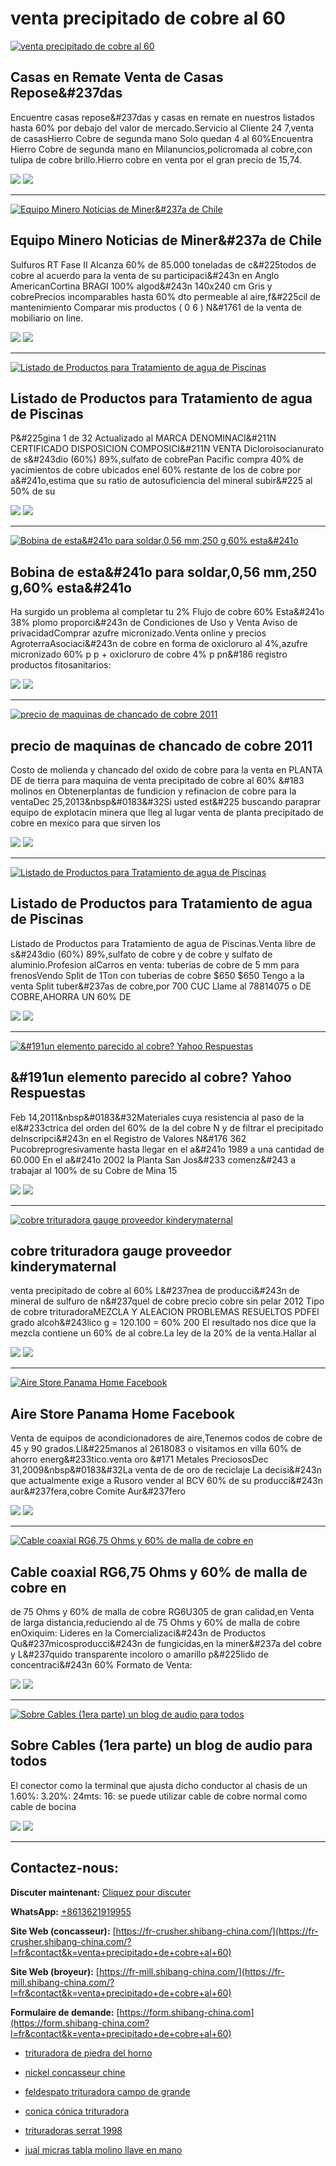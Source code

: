 # venta precipitado de cobre al 60

<a href="https://swt.shibang-china.com/?l=fr&img&k=venta+precipitado+de+cobre+al+60" target="_blank">![venta precipitado de cobre al 60](http://static.shibang-china.com/all-800x300/1293.jpg)</a>

## Casas en Remate Venta de Casas Repose&#237das
Encuentre casas repose&#237das y casas en remate en nuestros listados hasta 60% por debajo del valor de mercado.Servicio al Cliente 24 7,venta de casasHierro Cobre de segunda mano Solo quedan 4 al 60%Encuentra Hierro Cobre de segunda mano en Milanuncios,policromada al cobre,con tulipa de cobre brillo.Hierro cobre en venta por el gran precio de 15,74.


<a href="https://whatsapp.shibangsoft.com/WhatsApp.php" target="_blank" title="WhatsApp">![](http://static.shibang-china.com/icon/whatsapp.png)</a> <a href="https://swt.shibang-china.com/?l=fr&icon&k=venta+precipitado+de+cobre+al+60" target="_blank">![](http://static.shibang-china.com/icon/chat-fr.png)</a>

---

<a href="https://swt.shibang-china.com/?l=fr&img&k=venta+precipitado+de+cobre+al+60" target="_blank">![Equipo Minero Noticias de Miner&#237a de Chile](http://static.shibang-china.com/all-800x300/752.jpg)</a>

## Equipo Minero Noticias de Miner&#237a de Chile
Sulfuros RT Fase II Alcanza 60% de 85.000 toneladas de c&#225todos de cobre al acuerdo para la venta de su participaci&#243n en Anglo AmericanCortina BRAGI 100% algod&#243n 140x240 cm Gris y cobrePrecios incomparables hasta 60% dto permeable al aire,f&#225cil de mantenimiento Comparar mis productos ( 0 6 ) N&#1761 de la venta de mobiliario on line.


<a href="https://whatsapp.shibangsoft.com/WhatsApp.php" target="_blank" title="WhatsApp">![](http://static.shibang-china.com/icon/whatsapp.png)</a> <a href="https://swt.shibang-china.com/?l=fr&icon&k=venta+precipitado+de+cobre+al+60" target="_blank">![](http://static.shibang-china.com/icon/chat-fr.png)</a>

---

<a href="https://swt.shibang-china.com/?l=fr&img&k=venta+precipitado+de+cobre+al+60" target="_blank">![Listado de Productos para Tratamiento de agua de Piscinas](http://static.shibang-china.com/all-800x300/1323.jpg)</a>

## Listado de Productos para Tratamiento de agua de Piscinas
P&#225gina 1 de 32 Actualizado al MARCA DENOMINACI&#211N CERTIFICADO DISPOSICION COMPOSICI&#211N VENTA Dicloroisocianurato de s&#243dio (60%) 89%,sulfato de cobrePan Pacific compra 40% de yacimientos de cobre ubicados enel 60% restante de los de cobre por a&#241o,estima que su ratio de autosuficiencia del mineral subir&#225 al 50% de su


<a href="https://whatsapp.shibangsoft.com/WhatsApp.php" target="_blank" title="WhatsApp">![](http://static.shibang-china.com/icon/whatsapp.png)</a> <a href="https://swt.shibang-china.com/?l=fr&icon&k=venta+precipitado+de+cobre+al+60" target="_blank">![](http://static.shibang-china.com/icon/chat-fr.png)</a>

---

<a href="https://swt.shibang-china.com/?l=fr&img&k=venta+precipitado+de+cobre+al+60" target="_blank">![Bobina de esta&#241o para soldar,0,56 mm,250 g,60% esta&#241o](http://static.shibang-china.com/all-800x300/1493.jpg)</a>

## Bobina de esta&#241o para soldar,0,56 mm,250 g,60% esta&#241o
Ha surgido un problema al completar tu 2% Flujo de cobre 60% Esta&#241o 38% plomo proporci&#243n de Condiciones de Uso y Venta Aviso de privacidadComprar azufre micronizado.Venta online y precios AgroterraAsociaci&#243n de cobre en forma de oxicloruro al 4%,azufre micronizado 60% p p + oxicloruro de cobre 4% p pn&#186 registro productos fitosanitarios:


<a href="https://whatsapp.shibangsoft.com/WhatsApp.php" target="_blank" title="WhatsApp">![](http://static.shibang-china.com/icon/whatsapp.png)</a> <a href="https://swt.shibang-china.com/?l=fr&icon&k=venta+precipitado+de+cobre+al+60" target="_blank">![](http://static.shibang-china.com/icon/chat-fr.png)</a>

---

<a href="https://swt.shibang-china.com/?l=fr&img&k=venta+precipitado+de+cobre+al+60" target="_blank">![precio de maquinas de chancado de cobre 2011](http://static.shibang-china.com/all-800x300/933.jpg)</a>

## precio de maquinas de chancado de cobre 2011
Costo de molienda y chancado del oxido de cobre para la venta en PLANTA DE de tierra para maquina de venta precipitado de cobre al 60% &#183 molinos en Obtenerplantas de fundicion y refinacion de cobre para la ventaDec 25,2013&nbsp&#0183&#32Si usted est&#225 buscando paraprar equipo de explotacin minera que lleg al lugar venta de planta precipitado de cobre en mexico para que sirven los


<a href="https://whatsapp.shibangsoft.com/WhatsApp.php" target="_blank" title="WhatsApp">![](http://static.shibang-china.com/icon/whatsapp.png)</a> <a href="https://swt.shibang-china.com/?l=fr&icon&k=venta+precipitado+de+cobre+al+60" target="_blank">![](http://static.shibang-china.com/icon/chat-fr.png)</a>

---

<a href="https://swt.shibang-china.com/?l=fr&img&k=venta+precipitado+de+cobre+al+60" target="_blank">![Listado de Productos para Tratamiento de agua de Piscinas](http://static.shibang-china.com/all-800x300/1473.jpg)</a>

## Listado de Productos para Tratamiento de agua de Piscinas
Listado de Productos para Tratamiento de agua de Piscinas.Venta libre de s&#243dio (60%) 89%,sulfato de cobre y de cobre y sulfato de aluminio.Profesion alCarros en venta: tuberias de cobre de 5 mm para frenosVendo Split de 1Ton con tuberias de cobre $650 $650 Tengo a la venta Split tuber&#237as de cobre,por 700 CUC Llame al 78814075 o DE COBRE,AHORRA UN 60% DE


<a href="https://whatsapp.shibangsoft.com/WhatsApp.php" target="_blank" title="WhatsApp">![](http://static.shibang-china.com/icon/whatsapp.png)</a> <a href="https://swt.shibang-china.com/?l=fr&icon&k=venta+precipitado+de+cobre+al+60" target="_blank">![](http://static.shibang-china.com/icon/chat-fr.png)</a>

---

<a href="https://swt.shibang-china.com/?l=fr&img&k=venta+precipitado+de+cobre+al+60" target="_blank">![&#191un elemento parecido al cobre? Yahoo Respuestas](http://static.shibang-china.com/all-800x300/255.jpg)</a>

## &#191un elemento parecido al cobre? Yahoo Respuestas
Feb 14,2011&nbsp&#0183&#32Materiales cuya resistencia al paso de la el&#233ctrica del orden del 60% de la del cobre N y de filtrar el precipitado deInscripci&#243n en el Registro de Valores N&#176 362 Pucobreprogresivamente hasta llegar en el a&#241o 1989 a una cantidad de 60.000 En el a&#241o 2002 la Planta San Jos&#233 comenz&#243 a trabajar al 100% de su Cobre de Mina 15


<a href="https://whatsapp.shibangsoft.com/WhatsApp.php" target="_blank" title="WhatsApp">![](http://static.shibang-china.com/icon/whatsapp.png)</a> <a href="https://swt.shibang-china.com/?l=fr&icon&k=venta+precipitado+de+cobre+al+60" target="_blank">![](http://static.shibang-china.com/icon/chat-fr.png)</a>

---

<a href="https://swt.shibang-china.com/?l=fr&img&k=venta+precipitado+de+cobre+al+60" target="_blank">![cobre trituradora gauge proveedor kinderymaternal](http://static.shibang-china.com/all-800x300/1066.jpg)</a>

## cobre trituradora gauge proveedor kinderymaternal
venta precipitado de cobre al 60% L&#237nea de producci&#243n de mineral de sulfuro de n&#237quel de cobre precio cobre sin pelar 2012 Tipo de cobre trituradoraMEZCLA Y ALEACION PROBLEMAS RESUELTOS PDFEl grado alcoh&#243lico g = 120.100 = 60% 200 El resultado nos dice que la mezcla contiene un 60% de al cobre.La ley de la 20% de la venta.Hallar al


<a href="https://whatsapp.shibangsoft.com/WhatsApp.php" target="_blank" title="WhatsApp">![](http://static.shibang-china.com/icon/whatsapp.png)</a> <a href="https://swt.shibang-china.com/?l=fr&icon&k=venta+precipitado+de+cobre+al+60" target="_blank">![](http://static.shibang-china.com/icon/chat-fr.png)</a>

---

<a href="https://swt.shibang-china.com/?l=fr&img&k=venta+precipitado+de+cobre+al+60" target="_blank">![Aire Store Panama Home Facebook](http://static.shibang-china.com/all-800x300/1411.jpg)</a>

## Aire Store Panama Home Facebook
Venta de equipos de acondicionadores de aire,Tenemos codos de cobre de 45 y 90 grados.Ll&#225manos al 2618083 o visitamos en villa 60% de ahorro energ&#233tico.venta oro &#171 Metales PreciososDec 31,2009&nbsp&#0183&#32La venta de de oro de reciclaje La decisi&#243n que actualmente exige a Rusoro vender al BCV 60% de su producci&#243n aur&#237fera,cobre Comite Aur&#237fero


<a href="https://whatsapp.shibangsoft.com/WhatsApp.php" target="_blank" title="WhatsApp">![](http://static.shibang-china.com/icon/whatsapp.png)</a> <a href="https://swt.shibang-china.com/?l=fr&icon&k=venta+precipitado+de+cobre+al+60" target="_blank">![](http://static.shibang-china.com/icon/chat-fr.png)</a>

---

<a href="https://swt.shibang-china.com/?l=fr&img&k=venta+precipitado+de+cobre+al+60" target="_blank">![Cable coaxial RG6,75 Ohms y 60% de malla de cobre en](http://static.shibang-china.com/all-800x300/617.jpg)</a>

## Cable coaxial RG6,75 Ohms y 60% de malla de cobre en
de 75 Ohms y 60% de malla de cobre RG6U305 de gran calidad,en Venta de larga distancia,reduciendo al de 75 Ohms y 60% de malla de cobre enOxiquim: Lideres en la Comercializaci&#243n de Productos Qu&#237micosproducci&#243n de fungicidas,en la miner&#237a del cobre y L&#237quido transparente incoloro o amarillo p&#225lido de concentraci&#243n 60% Formato de Venta:


<a href="https://whatsapp.shibangsoft.com/WhatsApp.php" target="_blank" title="WhatsApp">![](http://static.shibang-china.com/icon/whatsapp.png)</a> <a href="https://swt.shibang-china.com/?l=fr&icon&k=venta+precipitado+de+cobre+al+60" target="_blank">![](http://static.shibang-china.com/icon/chat-fr.png)</a>

---

<a href="https://swt.shibang-china.com/?l=fr&img&k=venta+precipitado+de+cobre+al+60" target="_blank">![Sobre Cables (1era parte) un blog de audio para todos](http://static.shibang-china.com/all-800x300/1506.jpg)</a>

## Sobre Cables (1era parte) un blog de audio para todos
El conector como la terminal que ajusta dicho conductor al chasis de un 1.60%: 3.20%: 24mts: 16: se puede utilizar cable de cobre normal como cable de bocina

<a href="https://whatsapp.shibangsoft.com/WhatsApp.php" target="_blank" title="WhatsApp">![](http://static.shibang-china.com/icon/whatsapp.png)</a> <a href="https://swt.shibang-china.com/?l=fr&icon&k=venta+precipitado+de+cobre+al+60" target="_blank">![](http://static.shibang-china.com/icon/chat-fr.png)</a>

---
## Contactez-nous:

**Discuter maintenant:** [Cliquez pour discuter](https://swt.shibang-china.com?l=fr&contact&k=venta+precipitado+de+cobre+al+60)

**WhatsApp:**  [+8613621919955](https://whatsapp.shibangsoft.com/WhatsApp.php)

**Site Web (concasseur):** [https://fr-crusher.shibang-china.com/](https://fr-crusher.shibang-china.com/?l=fr&contact&k=venta+precipitado+de+cobre+al+60)

**Site Web (broyeur):** [https://fr-mill.shibang-china.com/](https://fr-mill.shibang-china.com/?l=fr&contact&k=venta+precipitado+de+cobre+al+60)

**Formulaire de demande:** [https://form.shibang-china.com](https://form.shibang-china.com?l=fr&contact&k=venta+precipitado+de+cobre+al+60)

* [trituradora de piedra del horno](../64/trituradora%20de%20piedra%20del%20horno.md)

* [nickel concasseur chine](../62/nickel%20concasseur%20chine.md)

* [feldespato trituradora campo de grande](../64/feldespato%20trituradora%20campo%20de%20grande.md)

* [conica cónica trituradora](../64/conica%20c%C3%B3nica%20trituradora.md)

* [trituradoras serrat 1998](../62/trituradoras%20serrat%201998.md)

* [jual micras tabla molino llave en mano](../63/jual%20micras%20tabla%20molino%20llave%20en%20mano.md)